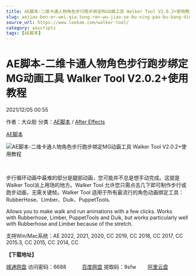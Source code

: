 ```yaml
---
title: AE脚本-二维卡通人物角色步行跑步绑定MG动画工具 Walker Tool V2.0.2+使用教程
slug: aejiao-ben-er-wei-qia-tong-ren-wu-jiao-se-bu-xing-pao-bu-bang-ding-mgdong-hua-gong-ju-walker-tool-v2-0-2-shi-yong-jiao-cheng
source_url: https://www.lookae.com/walker-tool/
category: aescripts
tags: [AE脚本]
---
```

# AE脚本-二维卡通人物角色步行跑步绑定MG动画工具 Walker Tool V2.0.2+使用教程

2021/12/05 00:55

作者：大众脸
分类：[AE脚本](https://www.lookae.com/after-effects/aescripts/) / [After Effects](https://www.lookae.com/after-effects/)

[AE脚本](https://www.lookae.com/tag/ae%e8%84%9a%e6%9c%ac/)

![AE脚本-二维卡通人物角色步行跑步绑定MG动画工具 Walker Tool V2.0.2+使用教程](https://www.lookae.com/wp-content/uploads/2021/12/walker_tool_.jpg "AE脚本-二维卡通人物角色步行跑步绑定MG动画工具 Walker Tool V2.0.2+使用教程-LookAE.com")

[﻿﻿﻿](https://cloud.video.taobao.com//play/u/705956171/p/1/e/6/t/1/339976062741.mp4)

步行循环动画中最难的部分是腿部动画，您可能并不总是想手动完成。这就是Walker Tool派上用场的地方。Walker Tool 允许您只需点击几下即可制作步行或跑步动画，无需关键帧。Walker Tool 适用于所有最流行的角色动画绑定工具：RubberHose、Limber、Duik、PuppetTools.

Allows you to make walk and run animations with a few clicks. Works with Rubberhose, Limber, PuppetTools and Duik, but works particularly well with Rubberhose and Limber because of the stretch.

支持Win/Mac系统：AE 2022, 2021, 2020, CC 2019, CC 2018, CC 2017, CC 2015.3, CC 2015, CC 2014, CC

**【下载地址】**

[城通网盘](https://url62.ctfile.com/f/680462-524370013-59ec9e) 访问密码：6688           [百度网盘](https://pan.baidu.com/s/1uVvUXHF3tjO0sEB2v-qbjA) 提取码：9sfw        [阿里云盘](https://www.aliyundrive.com/s/Rdio9m5XTcJ)
